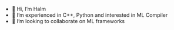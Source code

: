 - 👋 Hi, I’m Halm
- 👀 I’m experienced in C++, Python and interested in ML Compiler
- 💞️ I’m looking to collaborate on ML frameworks

<!---
halm-zenger/halm-zenger is a ✨ special ✨ repository because its `README.md` (this file) appears on your GitHub profile.
You can click the Preview link to take a look at your changes.
--->
